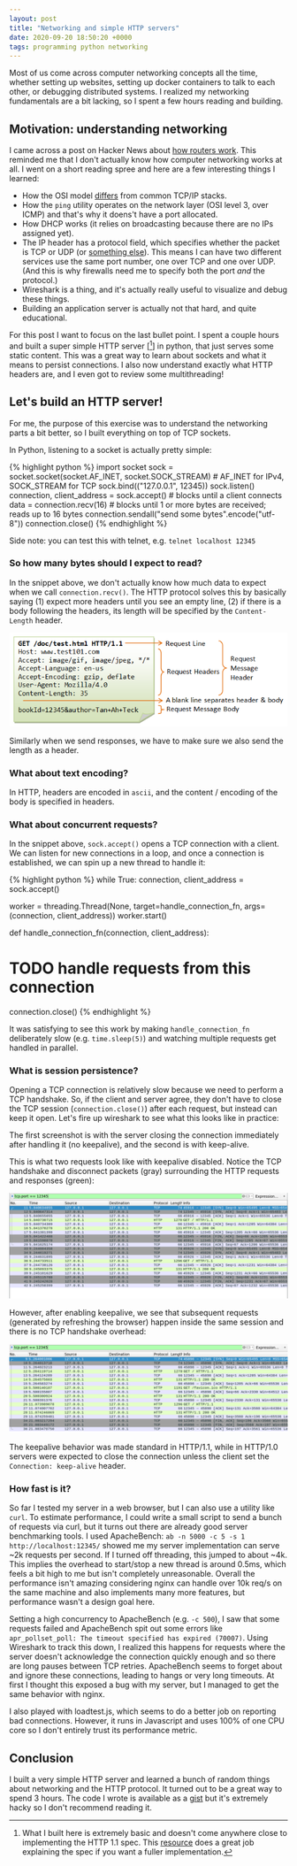 ```yaml
---
layout: post
title: "Networking and simple HTTP servers"
date: 2020-09-20 18:50:20 +0000
tags: programming python networking
---
```


Most of us come across computer networking concepts all the time, whether setting up websites, setting up docker containers to talk to each other, or debugging distributed systems. I realized my networking fundamentals are a bit lacking, so I spent a few hours reading and building.

## Motivation: understanding networking

I came across a post on Hacker News about [how routers work](https://kamila.is/teaching/how-routers-work/). This reminded me that I don't actually know how computer networking works at all. I went on a short reading spree and here are a few interesting things I learned:

- How the OSI model [differs](https://en.wikipedia.org/wiki/Internet_protocol_suite#Layer_names_and_number_of_layers_in_the_literature) from common TCP/IP stacks.
- How the `ping` utility operates on the network layer (OSI level 3, over ICMP) and that's why it doens't have a port allocated.
- How DHCP works (it relies on broadcasting because there are no IPs assigned yet).
- The IP header has a protocol field, which specifies whether the packet is TCP or UDP (or [something else](https://en.wikipedia.org/wiki/List_of_IP_protocol_numbers)). This means I can have two different services use the same port number, one over TCP and one over UDP. (And this is why firewalls need me to specify both the port _and_ the protocol.)
- Wireshark is a thing, and it's actually really useful to visualize and debug these things.
- Building an application server is actually not that hard, and quite educational.

For this post I want to focus on the last bullet point. I spent a couple hours and built a super simple HTTP server [[^very-simple]] in python, that just serves some static content. This was a great way to learn about sockets and what it means to persist connections. I also now understand exactly what HTTP headers are, and I even got to review some multithreading!

[^very-simple]: What I built here is extremely basic and doesn't come anywhere close to implementing the HTTP 1.1 spec.  This [resource](https://www.jmarshall.com/easy/http/#http1.1c2) does a great job explaining the spec if you want a fuller implementation. 


## Let's build an HTTP server!

For me, the purpose of this exercise was to understand the networking parts a bit better, so I built everything on top of TCP sockets.

In Python, listening to a socket is actually pretty simple:

{% highlight python %}
import socket
sock = socket.socket(socket.AF_INET, socket.SOCK_STREAM)  # AF_INET for IPv4, SOCK_STREAM for TCP
sock.bind(("127.0.0.1", 12345))
sock.listen()
connection, client_address = sock.accept()  # blocks until a client connects
data = connection.recv(16)  # blocks until 1 or more bytes are received; reads up to 16 bytes
connection.sendall("send some bytes".encode("utf-8"))
connection.close()
{% endhighlight %}

Side note: you can test this with telnet, e.g. `telnet localhost 12345`

### So how many bytes should I expect to read?

In the snippet above, we don't actually know how much data to expect when we call `connection.recv()`. The HTTP protocol solves this by basically saying (1) expect more headers until you see an empty line, (2) if there is a body following the headers, its length will be specified by the `Content-Length` header.

![](/assets/2020-networking/HTTP_RequestMessageExample.png)

Similarly when we send responses, we have to make sure we also send the length as a header.

### What about text encoding?

In HTTP, headers are encoded in `ascii`, and the content / encoding of the body is specified in headers.

### What about concurrent requests?

In the snippet above, `sock.accept()` opens a TCP connection with a client. We can listen for new connections in a loop, and once a connection is established, we can spin up a new thread to handle it:

{% highlight python %}
while True:
  connection, client_address = sock.accept()

  worker = threading.Thread(None, target=handle_connection_fn, args=(connection, client_address))
  worker.start()

def handle_connection_fn(connection, client_address):
  # TODO handle requests from this connection
  connection.close()
{% endhighlight %}

It was satisfying to see this work by making `handle_connection_fn` deliberately slow (e.g. `time.sleep(5)`) and watching multiple requests get handled in parallel.

### What is session persistence?

Opening a TCP connection is relatively slow because we need to perform a TCP handshake. So, if the client and server agree, they don't have to close the TCP session (`connection.close()`) after each request, but instead can keep it open. Let's fire up wireshark to see what this looks like in practice:

The first screenshot is with the server closing the connection immediately after handling it (no keepalive), and the second is with keep-alive.

This is what two requests look like with keepalive disabled. Notice the TCP handshake and disconnect packets (gray) surrounding the HTTP requests and responses (green):

![Packets without keepalive](/assets/2020-networking/without-keepalive.png)

However, after enabling keepalive, we see that subsequent requests (generated by refreshing the browser) happen inside the same session and there is no TCP handshake overhead:

![Packets with keepalive](/assets/2020-networking/with-keepalive.png)

The keepalive behavior was made standard in HTTP/1.1, while in HTTP/1.0 servers were expected to close the connection unless the client set the `Connection: keep-alive` header.

### How fast is it?

So far I tested my server in a web browser, but I can also use a utility like `curl`. To estimate performance, I could write a small script to send a bunch of requests via curl, but it turns out there are already good server benchmarking tools. I used ApacheBench: `ab -n 5000 -c 5 -s 1 http://localhost:12345/` showed me my server implementation can serve ~2k requests per second. If I turned off threading, this jumped to about ~4k. This implies the overhead to start/stop a new thread is around 0.5ms, which feels a bit high to me but isn't completely unreasonable. Overall the performance isn't amazing considering nginx can handle over 10k req/s on the same machine and also implements many more features, but performance wasn't a design goal here.

Setting a high concurrency to ApacheBench (e.g. `-c 500`), I saw that some requests failed and ApacheBench spit out some errors like `apr_pollset_poll: The timeout specified has expired (70007)`. Using Wireshark to track this down, I realized this happens for requests where the server doesn't acknowledge the connection quickly enough and so there are long pauses between TCP retries. ApacheBench seems to forget about and ignore these connections, leading to hangs or very long timeouts. At first I thought this exposed a bug with my server, but I managed to get the same behavior with nginx.

I also played with loadtest.js, which seems to do a better job on reporting bad connections. However, it runs in Javascript and uses 100% of one CPU core so I don't entirely trust its performance metric.

## Conclusion

I built a very simple HTTP server and learned a bunch of random things about networking and the HTTP protocol. It turned out to be a great way to spend 3 hours. The code I wrote is available as a [gist](https://gist.github.com/gbrova/3493875a92875ade3259e192dc679d94) but it's extremely hacky so I don't recommend reading it.
